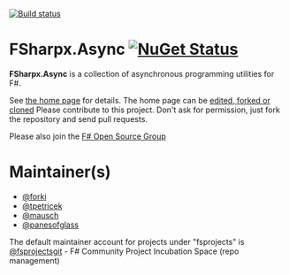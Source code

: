 [![Build status](https://ci.appveyor.com/api/projects/status/jv6nki3vm2s6bmj6?svg=true)](https://ci.appveyor.com/project/SteffenForkmann/fsharpx-async)

# FSharpx.Async [![NuGet Status](http://img.shields.io/nuget/v/FSharpx.Async.svg?style=flat)](https://www.nuget.org/packages/FSharpx.Async/)

**FSharpx.Async** is a collection of asynchronous programming utilities for F#. 

See [the home page](http://fsprojects.github.io/FSharpx.Async/) for details. The home page can be [edited, forked or cloned](https://github.com/fsprojects/FSharpx.Async/tree/gh-pages)
Please contribute to this project. Don't ask for permission, just fork the repository and send pull requests.

Please also join the [F# Open Source Group](http://fsharp.github.com)

# Maintainer(s)

- [@forki](https://github.com/forki)
- [@tpetricek](https://github.com/tpetricek)
- [@mausch](https://github.com/mausch)
- [@panesofglass](https://github.com/panesofglass)

The default maintainer account for projects under "fsprojects" is [@fsprojectsgit](https://github.com/fsprojectsgit) - F# Community Project Incubation Space (repo management)
